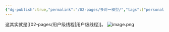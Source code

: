```yaml
---
{"dg-publish":true,"permalink":"/02-pages/多对一模型/","tags":["personal/blog","os/thread"]}
---
```


这其实就是[[02-pages/用户级线程\|用户级线程]]。
![image.png](https://yelanyanyu-img-bed.oss-cn-hangzhou.aliyuncs.com/img/blog/2024/07/20240723193019.png)
